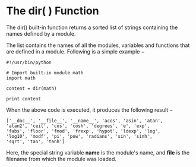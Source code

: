 # The dir\( \) Function

The dir\(\) built-in function returns a sorted list of strings containing the names defined by a module.

The list contains the names of all the modules, variables and functions that are defined in a module. Following is a simple example −

```text
#!/usr/bin/python

# Import built-in module math
import math

content = dir(math)

print content
```

When the above code is executed, it produces the following result −

```text
['__doc__', '__file__', '__name__', 'acos', 'asin', 'atan', 
'atan2', 'ceil', 'cos', 'cosh', 'degrees', 'e', 'exp', 
'fabs', 'floor', 'fmod', 'frexp', 'hypot', 'ldexp', 'log',
'log10', 'modf', 'pi', 'pow', 'radians', 'sin', 'sinh', 
'sqrt', 'tan', 'tanh']
```

Here, the special string variable **name** is the module's name, and **file** is the filename from which the module was loaded.

